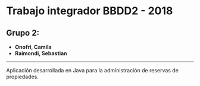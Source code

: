 # Trabajo integrador BBDD2 - 2018
## Grupo 2:
* **Onofri, Camila** 
* **Raimondi, Sebastian**

---

Aplicación desarrollada en Java para la administración de reservas de propiedades.

